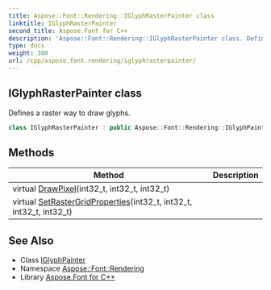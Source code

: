 ```yaml
---
title: Aspose::Font::Rendering::IGlyphRasterPainter class
linktitle: IGlyphRasterPainter
second_title: Aspose.Font for C++
description: 'Aspose::Font::Rendering::IGlyphRasterPainter class. Defines a raster way to draw glyphs in C++.'
type: docs
weight: 300
url: /cpp/aspose.font.rendering/iglyphrasterpainter/
---
```

## IGlyphRasterPainter class


Defines a raster way to draw glyphs.

```cpp
class IGlyphRasterPainter : public Aspose::Font::Rendering::IGlyphPainter
```

## Methods

| Method | Description |
| --- | --- |
| virtual [DrawPixel](./drawpixel/)(int32_t, int32_t, int32_t) |  |
| virtual [SetRasterGridProperties](./setrastergridproperties/)(int32_t, int32_t, int32_t, int32_t) |  |
## See Also

* Class [IGlyphPainter](../iglyphpainter/)
* Namespace [Aspose::Font::Rendering](../)
* Library [Aspose.Font for C++](../../)
